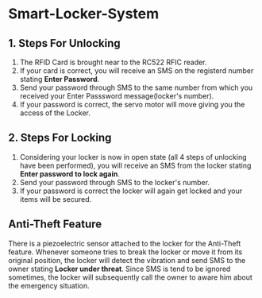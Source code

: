 # Smart-Locker-System
## 1. Steps For Unlocking 
 1. The RFID Card is brought near to the RC522 RFIC reader.
 2. If your card is correct, you will receive an SMS on the registerd number stating **Enter Password**.
 3. Send your password through SMS to the same number from which you received your Enter Passsword message(locker's number).
 4. If your password is correct, the servo motor will move giving you the access of the Locker.
 
 ## 2. Steps For Locking
 1. Considering your locker is now in open state (all 4 steps of unlocking have been performed), you will receive an SMS from the locker stating **Enter password to lock again**.
 2. Send your password through SMS to the locker's number.
 3. If your password is correct the locker will again get locked and your items will be secured.
 
 ## Anti-Theft Feature
 There is a piezoelectric sensor attached to the locker for the Anti-Theft feature. Whenever someone tries to break the locker or move it from its original position, the locker will detect the vibration and send SMS to the owner stating **Locker under threat**. Since SMS is tend to be ignored sometimes, the locker will subsequently call the owner to aware him about the emergency situation.
 

